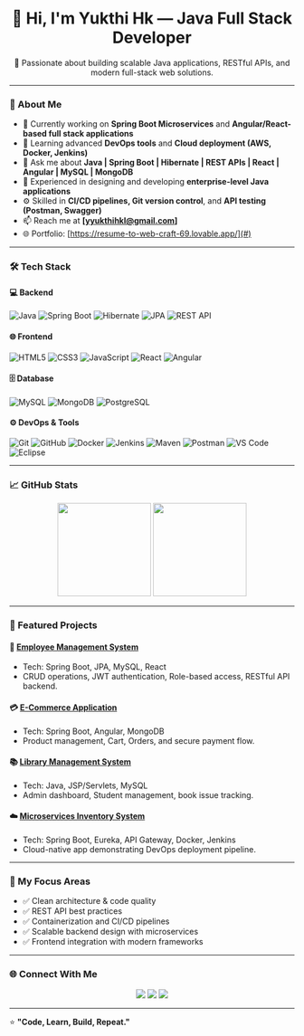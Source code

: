 <h1 align="center">👋 Hi, I'm Yukthi Hk — Java Full Stack Developer</h1>

<p align="center">
  🚀 Passionate about building scalable Java applications, RESTful APIs, and modern full-stack web solutions.  
</p>

---

### 💼 About Me

- 🔭 Currently working on **Spring Boot Microservices** and **Angular/React-based full stack applications**  
- 🌱 Learning advanced **DevOps tools** and **Cloud deployment (AWS, Docker, Jenkins)**  
- 💬 Ask me about **Java | Spring Boot | Hibernate | REST APIs | React | Angular | MySQL | MongoDB**  
- 🧩 Experienced in designing and developing **enterprise-level Java applications**  
- ⚙️ Skilled in **CI/CD pipelines, Git version control**, and **API testing (Postman, Swagger)**  
- 📫 Reach me at **[yyukthihkl@gmail.com]**  
- 🌐 Portfolio: [https://resume-to-web-craft-69.lovable.app/](#)  

---

### 🛠️ Tech Stack

#### 💻 Backend
![Java](https://img.shields.io/badge/Java-F80000?style=for-the-badge&logo=openjdk&logoColor=white)
![Spring Boot](https://img.shields.io/badge/Spring%20Boot-6DB33F?style=for-the-badge&logo=springboot&logoColor=white)
![Hibernate](https://img.shields.io/badge/Hibernate-59666C?style=for-the-badge&logo=hibernate&logoColor=white)
![JPA](https://img.shields.io/badge/JPA-007396?style=for-the-badge)
![REST API](https://img.shields.io/badge/REST-02569B?style=for-the-badge&logo=rest&logoColor=white)

#### 🌐 Frontend
![HTML5](https://img.shields.io/badge/HTML5-E34F26?style=for-the-badge&logo=html5&logoColor=white)
![CSS3](https://img.shields.io/badge/CSS3-1572B6?style=for-the-badge&logo=css3&logoColor=white)
![JavaScript](https://img.shields.io/badge/JavaScript-F7E017?style=for-the-badge&logo=javascript&logoColor=black)
![React](https://img.shields.io/badge/React-61DBFB?style=for-the-badge&logo=react&logoColor=black)
![Angular](https://img.shields.io/badge/Angular-DD0031?style=for-the-badge&logo=angular&logoColor=white)

#### 🗄️ Database
![MySQL](https://img.shields.io/badge/MySQL-005C84?style=for-the-badge&logo=mysql&logoColor=white)
![MongoDB](https://img.shields.io/badge/MongoDB-4EA94B?style=for-the-badge&logo=mongodb&logoColor=white)
![PostgreSQL](https://img.shields.io/badge/PostgreSQL-336791?style=for-the-badge&logo=postgresql&logoColor=white)

#### ⚙️ DevOps & Tools
![Git](https://img.shields.io/badge/Git-F05032?style=for-the-badge&logo=git&logoColor=white)
![GitHub](https://img.shields.io/badge/GitHub-181717?style=for-the-badge&logo=github)
![Docker](https://img.shields.io/badge/Docker-2496ED?style=for-the-badge&logo=docker&logoColor=white)
![Jenkins](https://img.shields.io/badge/Jenkins-D33833?style=for-the-badge&logo=jenkins&logoColor=white)
![Maven](https://img.shields.io/badge/Maven-C71A36?style=for-the-badge&logo=apachemaven&logoColor=white)
![Postman](https://img.shields.io/badge/Postman-FF6C37?style=for-the-badge&logo=postman&logoColor=white)
![VS Code](https://img.shields.io/badge/VS%20Code-007ACC?style=for-the-badge&logo=visualstudiocode&logoColor=white)
![Eclipse](https://img.shields.io/badge/Eclipse-2C2255?style=for-the-badge&logo=eclipseide&logoColor=white)

---

### 📈 GitHub Stats

<p align="center">
  <img src="https://github-readme-stats.vercel.app/api?username=Yukthihk546&show_icons=true&theme=react&hide_border=true" height="165">
  <img src="https://github-readme-streak-stats.herokuapp.com/?user=Yukthihk546&theme=react&hide_border=true" height="165">
</p>

---

### 🚀 Featured Projects

#### 🧩 [Employee Management System](#)
- Tech: Spring Boot, JPA, MySQL, React
- CRUD operations, JWT authentication, Role-based access, RESTful API backend.

#### 💳 [E-Commerce Application](#)
- Tech: Spring Boot, Angular, MongoDB
- Product management, Cart, Orders, and secure payment flow.

#### 📚 [Library Management System](#)
- Tech: Java, JSP/Servlets, MySQL
- Admin dashboard, Student management, book issue tracking.

#### ☁️ [Microservices Inventory System](#)
- Tech: Spring Boot, Eureka, API Gateway, Docker, Jenkins
- Cloud-native app demonstrating DevOps deployment pipeline.

---

### 🧠 My Focus Areas
- ✅ Clean architecture & code quality  
- ✅ REST API best practices  
- ✅ Containerization and CI/CD pipelines  
- ✅ Scalable backend design with microservices  
- ✅ Frontend integration with modern frameworks  

---

### 🌐 Connect With Me

<p align="center">
  <a href="https://linkedin.com/in/YOUR-LINKEDIN"><img src="https://img.shields.io/badge/LinkedIn-blue?style=for-the-badge&logo=linkedin"></a>
  <a href="https://github.com/YOUR_USERNAME"><img src="https://img.shields.io/badge/GitHub-black?style=for-the-badge&logo=github"></a>
  <a href="mailto:your-email@example.com"><img src="https://img.shields.io/badge/Gmail-D14836?style=for-the-badge&logo=gmail&logoColor=white"></a>
</p>

---

⭐ **"Code, Learn, Build, Repeat."**
